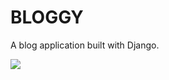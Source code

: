 # BLOGGY

A blog application built with Django.

![](https://media.giphy.com/media/kcaAI9zoIVY4OlNXz0/giphy.gif)